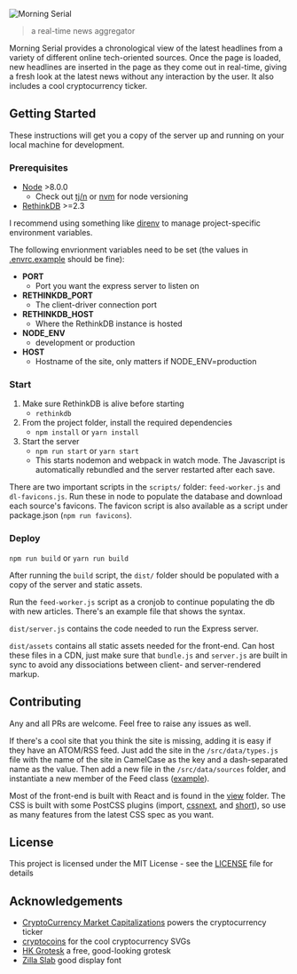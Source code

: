 ![Morning Serial](https://user-images.githubusercontent.com/9971847/29468139-fe1f3e80-8410-11e7-9266-1d425d5ae9bd.png)
> a real-time news aggregator

Morning Serial provides a chronological view of the latest headlines from a variety of different online tech-oriented sources. Once the page is loaded, new headlines are inserted in the page as they come out in real-time, giving a fresh look at the latest news without any interaction by the user. It also includes a cool cryptocurrency ticker.

## Getting Started

These instructions will get you a copy of the server up and running on your local machine for development.

### Prerequisites

- [Node](https://nodejs.org/) >8.0.0
  - Check out [tj/n](https://github.com/tj/n) or [nvm](https://github.com/creationix/nvm) for node versioning
- [RethinkDB](https://www.rethinkdb.com/) >=2.3

I recommend using something like [direnv](https://direnv.net/) to manage project-specific environment variables.

The following envrionment variables need to be set (the values in [.envrc.example](.envrc.example) should be fine):

- **PORT**
  - Port you want the express server to listen on
- **RETHINKDB_PORT**
  - The client-driver connection port
- **RETHINKDB_HOST**
  - Where the RethinkDB instance is hosted
- **NODE_ENV**
  - development or production
- **HOST**
  - Hostname of the site, only matters if NODE_ENV=production

### Start

1. Make sure RethinkDB is alive before starting
    - `rethinkdb`
2. From the project folder, install the required dependencies
    - `npm install` or `yarn install`
3. Start the server
    - `npm run start` or `yarn start`
    - This starts nodemon and webpack in watch mode. The Javascript is automatically rebundled and the server restarted after each save.

There are two important scripts in the `scripts/` folder: `feed-worker.js` and `dl-favicons.js`. Run these in node to populate the database and download each source's favicons. The favicon script is also available as a script under package.json (`npm run favicons`).

### Deploy

`npm run build` or `yarn run build`

After running the `build` script, the `dist/` folder should be populated with a copy of the server and static assets.

Run the `feed-worker.js` script as a cronjob to continue populating the db with new articles. There's an example file that shows the syntax.

`dist/server.js` contains the code needed to run the Express server.

`dist/assets` contains all static assets needed for the front-end. Can host these files in a CDN, just make sure that `bundle.js` and `server.js` are built in sync to avoid any dissociations between client- and server-rendered markup.

## Contributing

Any and all PRs are welcome. Feel free to raise any issues as well.

If there's a cool site that you think the site is missing, adding it is easy if they have an ATOM/RSS feed. Just add the site in the `/src/data/types.js` file with the name of the site in CamelCase as the key and a dash-separated name as the value. Then add a new file in the `/src/data/sources` folder, and instantiate a new member of the Feed class ([example](/src/data/sources/ars-technica.js)).

Most of the front-end is built with React and is found in the [view](/src/view) folder. The CSS is built with some PostCSS plugins (import, [cssnext](http://cssnext.io/), and [short](https://github.com/jonathantneal/postcss-short)), so use as many features from the latest CSS spec as you want.

## License

This project is licensed under the MIT License - see the [LICENSE](LICENSE) file for details

## Acknowledgements

- [CryptoCurrency Market Capitalizations](https://coinmarketcap.com/) powers the cryptocurrency ticker
- [cryptocoins](https://github.com/allienworks/cryptocoins) for the cool cryptocurrency SVGs
- [HK Grotesk](https://www.fontsquirrel.com/fonts/hk-grotesk) a free, good-looking grotesk
- [Zilla Slab](https://github.com/mozilla/zilla-slab) good display font
